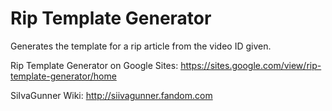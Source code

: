 # Rip Template Generator

Generates the template for a rip article from the video ID given.

Rip Template Generator on Google Sites: https://sites.google.com/view/rip-template-generator/home

SiIvaGunner Wiki: http://siivagunner.fandom.com
